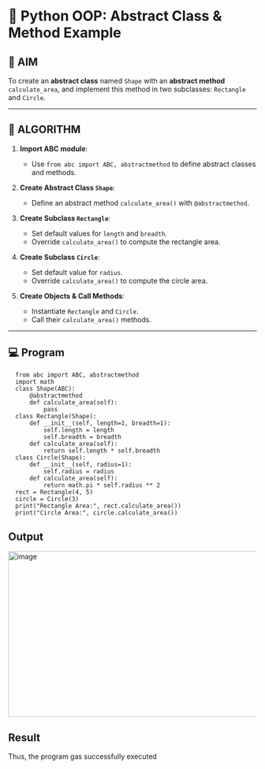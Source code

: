 # 🐍 Python OOP: Abstract Class & Method Example

## 🎯 AIM

To create an **abstract class** named `Shape` with an **abstract method** `calculate_area`, and implement this method in two subclasses: `Rectangle` and `Circle`.

---

## 🧠 ALGORITHM

1. **Import ABC module**:
   - Use `from abc import ABC, abstractmethod` to define abstract classes and methods.

2. **Create Abstract Class `Shape`**:
   - Define an abstract method `calculate_area()` with `@abstractmethod`.

3. **Create Subclass `Rectangle`**:
   - Set default values for `length` and `breadth`.
   - Override `calculate_area()` to compute the rectangle area.

4. **Create Subclass `Circle`**:
   - Set default value for `radius`.
   - Override `calculate_area()` to compute the circle area.

5. **Create Objects & Call Methods**:
   - Instantiate `Rectangle` and `Circle`.
   - Call their `calculate_area()` methods.

---

## 💻 Program
```
  from abc import ABC, abstractmethod
  import math
  class Shape(ABC):
      @abstractmethod
      def calculate_area(self):
          pass
  class Rectangle(Shape):
      def __init__(self, length=1, breadth=1):
          self.length = length
          self.breadth = breadth
      def calculate_area(self):
          return self.length * self.breadth
  class Circle(Shape):
      def __init__(self, radius=1):
          self.radius = radius
      def calculate_area(self):
          return math.pi * self.radius ** 2
  rect = Rectangle(4, 5)
  circle = Circle(3)
  print("Rectangle Area:", rect.calculate_area())
  print("Circle Area:", circle.calculate_area())
```
## Output
<img width="688" height="336" alt="image" src="https://github.com/user-attachments/assets/e43c6c9b-7e9a-4b53-8bbc-b6339c643af9" />

## Result
Thus, the program gas successfully executed
